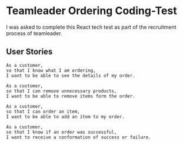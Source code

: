 # Teamleader Ordering Coding-Test
I was asked to complete this React tech test as part of the recruitment process of teamleader.

## User Stories

	As a customer,
	so that I know what I am ordering,
	I want to be able to see the details of my order.

	As a customer,
	so that I can remove unnecessary products,
	I want to be able to remove items form the order.

	As a customer,
	so that I can order an item,
	I want to be able to add an item to my order.

	As a customer,
	so that I know if an order was successful,
	I want to receive a conformation of success or failure.
